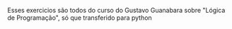 Esses exercicios são todos do curso do Gustavo Guanabara sobre "Lógica de Programação", só que transferido para python
